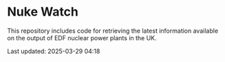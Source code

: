 # Nuke Watch

This repository includes code for retrieving the latest information available on the output of EDF nuclear power plants in the UK.

Last updated: 2025-03-29 04:18